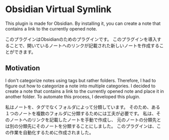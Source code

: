 # Obsidian Virtual Symlink

This plugin is made for Obsidian.
By installing it, you can create a note that contains a link to the currently opened note.

このプラグインはObsidianのためのプラグインです。
このプラグインを導入することで、開いているノートへのリンクが記載された新しいノートを作成することができます。

## Motivation

I don't categorize notes using tags but rather folders. Therefore, I had to figure out how to categorize a note into multiple categories. I decided to create a note that contains a link to the currently opened note and place it in another folder. To automate this process, I developed this plugin.

私はノートを、タグでなくフォルダによって分類しています。
そのため、ある１つのノートを複数のフォルダに分類するためには工夫が必要です。
私は、そのノートへのリンクを記載したノートを手動で作成し、
元のノートの分類先とは別の分類先にそのノートを分類することにしました。
このプラグインは、この作業を自動化するために作成されました。
